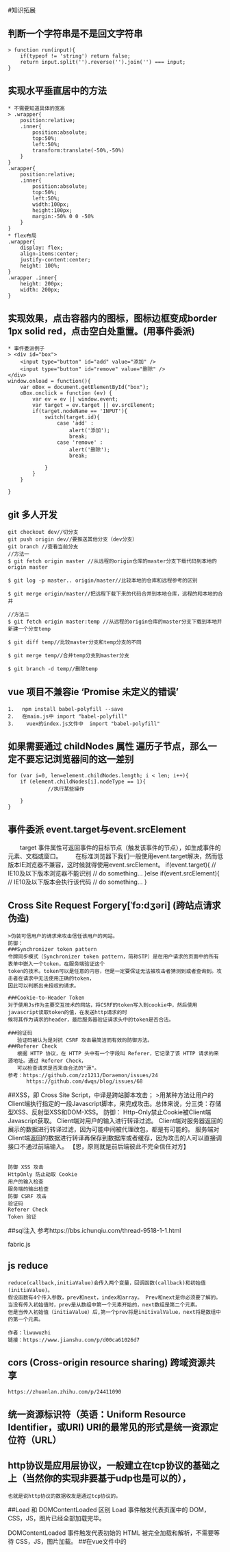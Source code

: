 #知识拓展

## 判断一个字符串是不是回文字符串
    > function run(input){
        if(typeof != 'string') return false;
        return input.split('').reverse('').join('') === input;
    }
    
## 实现水平垂直居中的方法
    * 不需要知道具体的宽高
    > .wrapper{
        position:relative;
        .inner{
            position:absolute;
            top:50%;
            left:50%;
            transform:translate(-50%,-50%)
        }
    }
    .wrapper{
        position:relative;
        .inner{
            position:absolute;
            top:50%;
            left:50%;
            width:100px;
            height:100px;
            margin:-50% 0 0 -50%
        }
    }
    * flex布局
    .wrapper{
        display: flex;
        align-items:center;
        justify-content:center;
        height: 100%;
    }
    .wrapper .inner{
        height: 200px;
        width: 200px;
    }
## 实现效果，点击容器内的图标，图标边框变成border 1px solid red，点击空白处重置。(用事件委派)
    * 事件委派例子
    > <div id="box">
        <input type="button" id="add" value="添加" />
        <input type="button" id="remove" value="删除" />
    </div>
    window.onload = function(){
        var oBox = document.getElementById("box");
        oBox.onclick = function (ev) {
            var ev = ev || window.event;
            var target = ev.target || ev.srcElement;
            if(target.nodeName == 'INPUT'){
                switch(target.id){
                    case 'add' :
                        alert('添加');
                        break;
                    case 'remove' :
                        alert('删除');
                        break;
                   
                }
            }
        }
        
    }
## git 多人开发
    git checkout dev//切分支
    git push origin dev//要推送其他分支（dev分支）
    git branch //查看当前分支
    //方法一
    $ git fetch origin master //从远程的origin仓库的master分支下载代码到本地的origin master
    
    $ git log -p master.. origin/master//比较本地的仓库和远程参考的区别
    
    $ git merge origin/master//把远程下载下来的代码合并到本地仓库，远程的和本地的合并
    
    //方法二
    $ git fetch origin master:temp //从远程的origin仓库的master分支下载到本地并新建一个分支temp
    
    $ git diff temp//比较master分支和temp分支的不同
    
    $ git merge temp//合并temp分支到master分支
    
    $ git branch -d temp//删除temp
    
## vue 项目不兼容ie ‘Promise 未定义的错误’
    1. 　npm install babel-polyfill --save
    2. 　在main.js中 import "babel-polyfill"
    3.    vuex的index.js文件中  import "babel-polyfill"
## 如果需要通过 childNodes 属性 遍历子节点，那么一定不要忘记浏览器间的这一差别
    for (var i=0, len=element.childNodes.length; i < len; i++){ 
        if (element.childNodes[i].nodeType == 1){
                 //执行某些操作 
        
        }
    }
## 事件委派 event.target与event.srcElement
　　target 事件属性可返回事件的目标节点（触发该事件的节点），如生成事件的元素、文档或窗口。
　　在标准浏览器下我们一般使用event.target解决，然而低版本IE浏览器不兼容，这时候就得使用event.srcElement。
    if(event.target){ // IE10及以下版本浏览器不能识别
        // do something...
    }else if(event.srcElement){   // IE10及以下版本会执行该代码
        // do something...
    }
## Cross Site Request Forgery[ˈfɔ:dʒəri]  (跨站点请求伪造)   
    >伪装可信用户的请求来攻击信任该用户的网站。
    防御：
    ###Synchronizer token pattern
    令牌同步模式（Synchronizer token pattern，简称STP）是在用户请求的页面中的所有表单中嵌入一个token，在服务端验证这个
    token的技术。token可以是任意的内容，但是一定要保证无法被攻击者猜测到或者查询到。攻击者在请求中无法使用正确的token，
    因此可以判断出未授权的请求。
    
    ###Cookie-to-Header Token
    对于使用Js作为主要交互技术的网站，将CSRF的token写入到cookie中，然后使用javascript读取token的值，在发送http请求的时
    候将其作为请求的header，最后服务器验证请求头中的token是否合法。
    
    ###验证码
       验证码被认为是对抗 CSRF 攻击最简洁而有效的防御方法。
    ###Referer Check
       根据 HTTP 协议，在 HTTP 头中有一个字段叫 Referer，它记录了该 HTTP 请求的来源地址。通过 Referer Check，
       可以检查请求是否来自合法的"源"。
    参考：https://github.com/zz1211/Doraemon/issues/24
          https://github.com/dwqs/blog/issues/68
##XSS，即 Cross Site Script，中译是跨站脚本攻击；
    >用某种方法让用户的Client端执行指定的一段Javascript脚本，来完成攻击。总体来说，分三类：存储型XSS、反射型XSS和DOM-XSS。
    防御：
    Http-Only禁止Cookie被Client端Javascript获取。
    Client端对用户的输入进行转译过滤。
    Client端对服务器返回的展示的数据进行转译过滤，因为可能中间被代理改包，都是有可能的。
    服务端对Client端返回的数据进行转译再保存到数据库或者缓存，因为攻击的人可以直接调接口不通过前端输入。
    【恩，原则就是前后端彼此不完全信任对方】
    
##
    防御 XSS 攻击
    HttpOnly 防止劫取 Cookie
    用户的输入检查
    服务端的输出检查
    防御 CSRF 攻击
    验证码
    Referer Check
    Token 验证
##sql注入
   参考https://bbs.ichunqiu.com/thread-9518-1-1.html
   
   fabric.js
   
## js reduce
    reduce(callback,initiaValue)会传入两个变量，回调函数(callback)和初始值(initiaValue)。
    假设函数有4个传入参数，prev和next，index和array。 Prev和next是你必须要了解的。
    当没有传入初始值时，prev是从数组中第一个元素开始的，next数组是第二个元素。
    但是当传入初始值（initiaValue）后,第一个prev将是initivalValue，next将是数组中的第一个元素。
    
    作者：liwuwuzhi
    链接：https://www.jianshu.com/p/d00ca61026d7
## cors (Cross-origin resource sharing) 跨域资源共享
    https://zhuanlan.zhihu.com/p/24411090
##  统一资源标识符（英语：Uniform Resource Identifier，或URI)  URI的最常见的形式是统一资源定位符（URL）
##  http协议是应用层协议，一般建立在tcp协议的基础之上（当然你的实现非要基于udp也是可以的），
    也就是说http协议的数据收发是通过tcp协议的。
##Load 和 DOMContentLoaded 区别
  Load 事件触发代表页面中的 DOM，CSS，JS，图片已经全部加载完毕。
  
  DOMContentLoaded 事件触发代表初始的 HTML 被完全加载和解析，不需要等待 CSS，JS，图片加载。
##在vue文件中的<style>内填写需要引用的文件
@import "./css/indexTest.css";

## ljdm
    mounted() {
        this.$refs['my-tag'].addEventListener(this.myEvent,() => {
             // Some logic..
        });
    },
    beforeDestroy() {
        this.$refs['my-tag'].addEventListener(this.myEvent,() => {
             // Some logic..
        });
    }
##递归组件
　　组件在它的模板内可以递归地调用自己，只有当它有 name 选项时才可以。 
##  
参数或查询的改变并不会触发进入/离开的导航守卫。你可以通过观察 $route 对象来应对这些变化，或使用 beforeRouteUpdate 的组件内守卫。

## vueRouter  滚动行为

    const router = new VueRouter({
      routes: [...],
      scrollBehavior (to, from, savedPosition) {
        // return 期望滚动到哪个的位置
      }
    })
    
    ###如果你要模拟“滚动到锚点”的行为：
    
    scrollBehavior (to, from, savedPosition) {
      if (to.hash) {
        return {
          selector: to.hash
        }
      }
    }
## VUE 父子组件 props
    1.Vue.component('my-component', {
      props: {
        // 基础的类型检查 (`null` 匹配任何类型)
        propA: Number,
        // 多个可能的类型
        propB: [String, Number],
        // 必填的字符串
        propC: {
          type: String,
          required: true
        },
        // 带有默认值的数字
        propD: {
          type: Number,
          default: 100
        },
        // 带有默认值的对象
        propE: {
          type: Object,
          // 对象或数组默认值必须从一个工厂函数获取
          default: function () {
            return { message: 'hello' }
          }
        },
        // 自定义验证函数
        propF: {
          validator: function (value) {
            // 这个值必须匹配下列字符串中的一个
            return ['success', 'warning', 'danger'].indexOf(value) !== -1
          }
        }
      }
    })
    2.Vue.component('blog-post', {
        // 在 JavaScript 中是 camelCase 的
        props: ['postTitle'],
        template: '<h3>{{ postTitle }}</h3>'
      })
##for in   for of
    for..of和for..in均可迭代一个列表；但是用于迭代的值却不同，for..in迭代的是对象的 键 的列表，
    而for..of则迭代对象的键对应的值。
    另一个区别是for..in可以操作任何对象；它提供了查看对象属性的一种方法。 
    但是 for..of关注于迭代对象的值。内置对象Map和Set已经实现了Symbol.iterator方法，让我们可以访问它们保存的值。
    >let pets = new Set(["Cat", "Dog", "Hamster"]);
     pets["species"] = "mammals";
     
     for (let pet in pets) {
         console.log(pet); // "species"
     }
     
     for (let pet of pets) {
         console.log(pet); // "Cat", "Dog", "Hamster"
     }
## vue 父子组件的生命周期顺序
    父组件 beforecreate ->created ->beforemount -> 子组件beforecreate ->created ->beforemount ->mounted->父组件mounted 
## Css样式书写
    > <div class="color">
          <ul class="color-list"> //类名-具体名字
              <li class="color-tag"><a href="#">
                  <div class="color-block"></div>
                  <span>花色</span></a></li>
          </ul>
      </div>
## 函数柯里化
        function add(a){
            return function(b){
                return function(c){
                    return a+b+c
                }
            }
        }
        add(2)(3)(4);
## backdrop-filter: blur(2px);//为一个元素后面区域添加图形效果（如模糊或颜色偏移）。
## .clearfix
    使用伪元素来清除浮动
    　　　　.clearfix:after{
    　　　　　　content:"";//设置内容为空
    　　　　　　height:0;//高度为0
    　　　　　　line-height:0;//行高为0
    　　　　　　display:block;//将文本转为块级元素
    　　　　　　visibility:hidden;//将元素隐藏
    　　　　　　clear:both//清除浮动
    　　　　　}
    　　　　.clearfix{
    　　　　　　zoom:1;为了兼容IE
    　　　　}
## position
      absolute: 生成绝对定位的元素，相对于 static 定位以外的第一个父元素进行定位。
      fixed: 生成绝对定位的元素，相对于浏览器窗口进行定位。
      relative: 生成相对定位的元素，相对于其正常位置进行定位。
      static :	默认值。没有定位，元素出现在正常的流中
      inherit :	规定应该从父元素继承 position 属性的值。
## addEventLisenter
    使用 addEventListener 函数来监听事件时，第三个参数设置为 false，这样监听事件时只会监听冒泡阶段发生的事件。
         IE 浏览器不支持在捕获阶段监听事件，为了统一而设置的，毕竟 IE 浏览器的份额是不可忽略的。
## 停止事件冒泡（stopPropagation）
    element.addEventListener('click', function(event) {
        event.stopPropagation();
    }, false);
##IE 下绑定事件
  在 IE 下面绑定一个事件监听，在 IE9- 无法使用标准的 addEventListener 函数，而是使用自家的 attachEvent，具体用法：
  
  element.attachEvent(<event-name>, <callback>);
##IE 中 Event 对象需要注意的地方
  IE 中往回调函数中传递的事件对象与标准也有一些差异，你需要使用 window.event 来获取事件对象。所以你通常会写出下面代码来获取事件对象：
  
  event = event || window.event
  此外还有一些事件属性有差别，比如比较常用的 event.target 属性，IE 中没有，而是使用 event.srcElement 来代替。如果你的回调函数需要处理触发事件的节点，那么需要写：
  
  node = event.srcElement || event.target;
## window 的 load 事件，当页面内所有资源全部加载完成之后就会触发。

## 节流和防抖
使用函数 throttle 或者 debounce 技巧来进行优化，throttle 方法大体思路就是在某一段时间内无论多次调用，只执行一次函数
，到达时间就执行；debounce 方法大体思路就是在某一段时间内等待是否还会重复调用，如果不会再调用，就执行函数，如果还有重
复调用，则不执行继续等待。

##js自定义事件

使用自定义事件需要注意兼容性问题，而使用 jQuery 就简单多了：

// 绑定自定义事件
$(element).on('myCustomEvent', function(){});

// 触发事件
$(element).trigger('myCustomEvent');

##调用构造函数new一个对象实际上会经历以下 4 个步骤：
 (1) 创建一个新对象；
 (2) 将构造函数的作用域赋给新对象（因此 this 就指向了这个新对象）； 
 (3) 执行构造函数中的代码（为这个新对象添加属性）； 
 (4) 返回新对象。
## Immutable
Immutable Data 就是一旦创建，就不能再被更改的数据。对 Immutable 对象的任何修改或添加删除操作都会返回一个新的 Immutable
 对象。Immutable 实现的原理是 Persistent Data Structure（持久化数据结构），也就是使用旧数据创建新数据时，要保证旧数据同
 时可用且不变。同时为了避免 deepCopy 把所有节点都复制一遍带来的性能损耗，Immutable 使用了Structural Sharing（结构共享）
 ，即如果对象树中一个节点发生变化，只修改这个节点和受它影响的父节点，其它节点则进行共享
 
 
 ## ES5继承的六种方式
 
 待补充？？？
 
 
 
 ## 什么是CSS Modules？
    > import styles from "./styles.css";
      
      element.innerHTML = 
          `<h1 class="${styles.title}">
              An example heading
            </h1>`;
## vue keep-alive
    <!-- 失活的组件将会被缓存！-->
    <keep-alive>
     <component v-bind:is="currentTabComponent"></component>
   </keep-alive>
## 由于 JavaScript 的限制，Vue 不能检测以下变动的数组：
   
   当你利用索引直接设置一个项时，例如：vm.items[indexOfItem] = newValue
   当你修改数组的长度时，例如：vm.items.length = newLength
## jQuery mouseover与mouseenter的区别
在我们的页面中经常会用到mouseover与mouseout事件来给页面添加更好的渲染效果，但如果触发mouseover事件的元素有子元素的话，
会造成闪烁的效果，看着很不舒服，这是因为mouseover与mouseout不论鼠标指针穿过被选元素或其子元素，都会触发。而mouseenter
与mouseleave只有在鼠标指针穿过被选元素时，才会触发 mouseenter 事件。

## 数组变异方法  慎用
   eg: pop 会改变元素组 发生未知bug

##这种方式是直接使用数组的indexOf方法来判断，如果元素存在于数组中，那么返回元素在数组中的下标值，如果不存在，那么返回-1，
注意indexOf是区分大小写的，字母O必需大写，不然是会报错的，另外，该方法在某些版本的IE中是不起作用的，因此在使用之前需要
做一下判断，修改后的代码如下所示：

复制代码
/**
 * 使用indexOf判断元素是否存在于数组中
 * @param {Object} arr 数组
 * @param {Object} value 元素值
 */
function isInArray3(arr,value){
    if(arr.indexOf&&typeof(arr.indexOf)=='function'){
        var index = arr.indexOf(value);
        if(index >= 0){
            return true;
        }
    }
    return false;
}




    
    
    